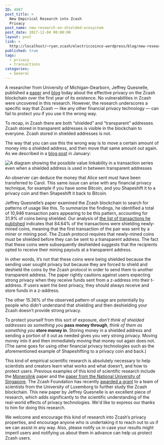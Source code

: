 ```yaml
---
ID: 4987
post_title: >
  New Empirical Research into Zcash
  Privacy
post_name: new-research-on-shielded-ecosystem
post_date: 2017-12-04 00:00:00
layout: post
link: >
  http://localhost/~ryan.zcash/electriccoinco-wordpress/blog/new-research-on-shielded-ecosystem/
published: true
tags:
  - privacy
  - transactions
categories:
  - General
---
```

<p>A researcher from University of Michigan-Dearborn, Jeffrey Quesnelle, published a <a class="reference external" href="https://arxiv.org/abs/1712.01210">paper</a> and <a class="reference external" href="http://jeffq.com/blog/on-the-linkability-of-zcash-transactions/">blog</a> today about the effective privacy on the Zcash blockchain over the first year of its existence. No vulnerabilities in Zcash were uncovered in this research. However, the research underscores a specific way that Zcash — like any other financial privacy technology — can fail to protect you if you use it the wrong way.</p>
<p>To recap, in Zcash there are both “shielded” and “transparent” addresses. Zcash stored in transparent addresses is visible in the blockchain to everyone. Zcash stored in shielded addresses is not.</p>
<p>The way that you can use this the wrong way is to move a certain amount of money into a shielded address, and then move that same amount out again. As we described in a <a class="reference external" href="/blog/transaction-linkability#linking-values">blog post</a> in January:</p>
<div class="figure align-center"><img class="center-image high-res-image" src="/wp-content/uploads/2017/12/z-linkability.png" alt="A diagram showing the possibile value linkability in a transaction series even when a shielded address is used in between transparent addresses"></div>
<p>An observer can deduce the money that Alice sent must have been transferred to Carol. This same issue can arise with any financial privacy technique, for example if you have some Bitcoin, and you Shapeshift it to a privacy coin and then Shapeshift it back to Bitcoin.</p>
<p>Jeffrey Quesnelle’s paper examined the Zcash blockchain to search for patterns of usage like this. To summarize the findings, he identified a total of 10,946 transaction pairs appearing to be this pattern, accounting for 31.9% of coins being shielded. Our analysis of <a class="reference external" href="http://jeffq.com/zcash-rtts.htm">the list of transactions he published</a> indicates that 84.64% of the transactions were shielding newly-mined coins, meaning that the first transaction of the pair was sent by a miner or mining pool. The Zcash protocol requires that newly-mined coins must be shielded before they can be sent to a transparent address. The fact that these coins were subsequently deshielded suggests that the recipients opted to receive their mining payouts at a transparent address.</p>
<p>In other words, it’s not that these coins were being shielded because the sending user sought privacy but because they are forced to shield and deshield the coins by the Zcash protocol in order to send them to another transparent address. The paper rightly cautions against users expecting strong privacy when they receive funds sent from a z-address into their t-address. If users want the best privacy, they should always receive and store funds in a z-address.</p>
<p>The other 15.36% of the observed pattern of usage are potentially by people who didn’t understand that shielding and then deshielding your Zcash doesn’t provide strong privacy.</p>
<p>To protect yourself from this sort of exposure, <em>don’t think of shielded addresses as something you</em> <strong>pass money through</strong>, <em>think of them as something you</em> <strong>store money in</strong>. Storing money in a shielded address and sending a portion of it out as needed gives you very strong privacy. Moving money into it and then immediately moving that money out again does not. (The same goes for using other financial privacy technologies such as the aforementioned example of Shapeshifting to a privacy coin and back.)</p>
<p>This kind of empirical scientific research is absolutely necessary to help scientists and creators learn what works and what doesn’t, and how to protect users. Previous examples of this kind of scientific research include the <a class="reference external" href="https://monerolink.com/">Monerolink</a> paper and the <a class="reference external" href="https://drive.google.com/file/d/0B7e8g-wJId8md3FYUGF0TlB5NjQ/view">paper from the National University of Singapore</a>. The Zcash Foundation has recently <a class="reference external" href="https://z.cash.foundation//blog/grant-awards/">awarded a grant</a> to a team of scientists from the University of Luxemborg to further study the Zcash blockchain. This new paper by Jeffrey Quesnelle is an excellent piece of research, which adds significantly to the scientific understanding of the real-world effects of privacy technologies. We'd like to express our thanks to him for doing this research.</p>
<p>We welcome and encourage this kind of research into Zcash’s privacy properties, and encourage anyone who is undertaking it to reach out to us if we can assist in any way. Also, please notify us in case your results might imperil users and notifying us about them in advance can help us protect Zcash users.</p>
